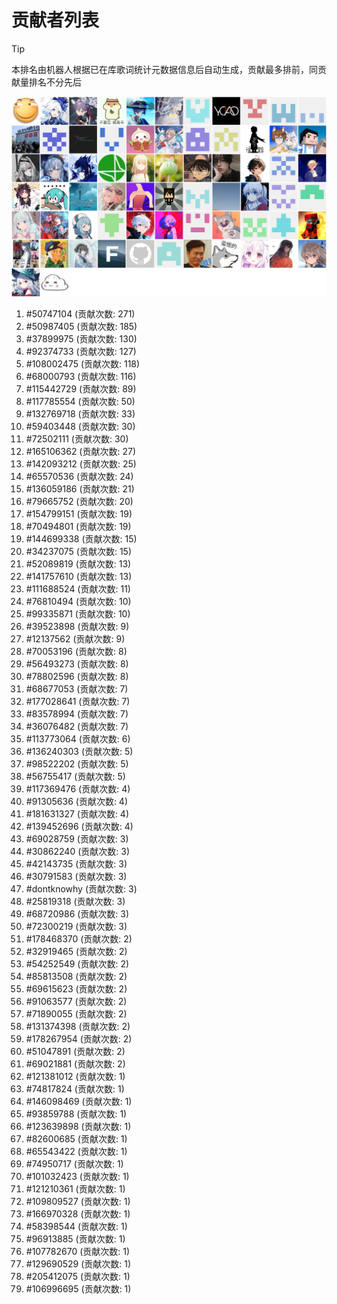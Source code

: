 # 贡献者列表

> [!TIP]
> 本排名由机器人根据已在库歌词统计元数据信息后自动生成，贡献最多排前，同贡献量排名不分先后

![贡献者头像画廊](./CONTRIBUTORS.svg)

1. #50747104 (贡献次数: 271)
2. #50987405 (贡献次数: 185)
3. #37899975 (贡献次数: 130)
4. #92374733 (贡献次数: 127)
5. #108002475 (贡献次数: 118)
6. #68000793 (贡献次数: 116)
7. #115442729 (贡献次数: 89)
8. #117785554 (贡献次数: 50)
9. #132769718 (贡献次数: 33)
10. #59403448 (贡献次数: 30)
11. #72502111 (贡献次数: 30)
12. #165106362 (贡献次数: 27)
13. #142093212 (贡献次数: 25)
14. #65570536 (贡献次数: 24)
15. #136059186 (贡献次数: 21)
16. #79665752 (贡献次数: 20)
17. #154799151 (贡献次数: 19)
18. #70494801 (贡献次数: 19)
19. #144699338 (贡献次数: 15)
20. #34237075 (贡献次数: 15)
21. #52089819 (贡献次数: 13)
22. #141757610 (贡献次数: 13)
23. #111688524 (贡献次数: 11)
24. #76810494 (贡献次数: 10)
25. #99335871 (贡献次数: 10)
26. #39523898 (贡献次数: 9)
27. #12137562 (贡献次数: 9)
28. #70053196 (贡献次数: 8)
29. #56493273 (贡献次数: 8)
30. #78802596 (贡献次数: 8)
31. #68677053 (贡献次数: 7)
32. #177028641 (贡献次数: 7)
33. #83578994 (贡献次数: 7)
34. #36076482 (贡献次数: 7)
35. #113773064 (贡献次数: 6)
36. #136240303 (贡献次数: 5)
37. #98522202 (贡献次数: 5)
38. #56755417 (贡献次数: 5)
39. #117369476 (贡献次数: 4)
40. #91305636 (贡献次数: 4)
41. #181631327 (贡献次数: 4)
42. #139452696 (贡献次数: 4)
43. #69028759 (贡献次数: 3)
44. #30862240 (贡献次数: 3)
45. #42143735 (贡献次数: 3)
46. #30791583 (贡献次数: 3)
47. #dontknowhy (贡献次数: 3)
48. #25819318 (贡献次数: 3)
49. #68720986 (贡献次数: 3)
50. #72300219 (贡献次数: 3)
51. #178468370 (贡献次数: 2)
52. #32919465 (贡献次数: 2)
53. #54252549 (贡献次数: 2)
54. #85813508 (贡献次数: 2)
55. #69615623 (贡献次数: 2)
56. #91063577 (贡献次数: 2)
57. #71890055 (贡献次数: 2)
58. #131374398 (贡献次数: 2)
59. #178267954 (贡献次数: 2)
60. #51047891 (贡献次数: 2)
61. #69021881 (贡献次数: 2)
62. #121381012 (贡献次数: 1)
63. #74817824 (贡献次数: 1)
64. #146098469 (贡献次数: 1)
65. #93859788 (贡献次数: 1)
66. #123639898 (贡献次数: 1)
67. #82600685 (贡献次数: 1)
68. #65543422 (贡献次数: 1)
69. #74950717 (贡献次数: 1)
70. #101032423 (贡献次数: 1)
71. #121210361 (贡献次数: 1)
72. #109809527 (贡献次数: 1)
73. #166970328 (贡献次数: 1)
74. #58398544 (贡献次数: 1)
75. #96913885 (贡献次数: 1)
76. #107782670 (贡献次数: 1)
77. #129690529 (贡献次数: 1)
78. #205412075 (贡献次数: 1)
79. #106996695 (贡献次数: 1)
